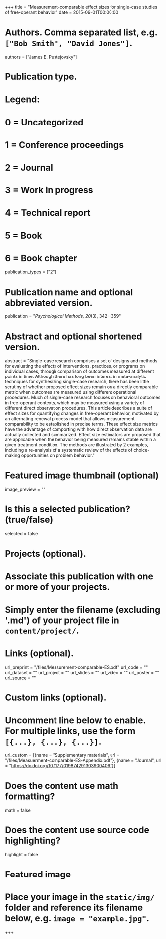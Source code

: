 +++
title = "Measurement-comparable effect sizes for single-case studies of free-operant behavior"
date = 2015-09-01T00:00:00

# Authors. Comma separated list, e.g. `["Bob Smith", "David Jones"]`.
authors = ["James E. Pustejovsky"]

# Publication type.
# Legend:
# 0 = Uncategorized
# 1 = Conference proceedings
# 2 = Journal
# 3 = Work in progress
# 4 = Technical report
# 5 = Book
# 6 = Book chapter
publication_types = ["2"]

# Publication name and optional abbreviated version.
publication = "_Psychological Methods, 20_(3), 342--359"

# Abstract and optional shortened version.
abstract = "Single-case research comprises a set of designs and methods for evaluating the effects of interventions, practices, or programs on individual cases, through comparison of outcomes measured at different points in time. Although there has long been interest in meta-analytic techniques for synthesizing single-case research, there has been little scrutiny of whether proposed effect sizes remain on a directly comparable metric when outcomes are measured using different operational procedures. Much of single-case research focuses on behavioral outcomes in free-operant contexts, which may be measured using a variety of different direct observation procedures. This article describes a suite of effect sizes for quantifying changes in free-operant behavior, motivated by an alternating renewal process model that allows measurement comparability to be established in precise terms. These effect size metrics have the advantage of comporting with how direct observation data are actually collected and summarized. Effect size estimators are proposed that are applicable when the behavior being measured remains stable within a given treatment condition. The methods are illustrated by 2 examples, including a re-analysis of a systematic review of the effects of choice-making opportunities on problem behavior."

# Featured image thumbnail (optional)
image_preview = ""

# Is this a selected publication? (true/false)
selected = false

# Projects (optional).
#   Associate this publication with one or more of your projects.
#   Simply enter the filename (excluding '.md') of your project file in `content/project/`.

# Links (optional).
url_preprint = "/files/Measurement-comparable-ES.pdf"
url_code = ""
url_dataset = ""
url_project = ""
url_slides = ""
url_video = ""
url_poster = ""
url_source = ""

# Custom links (optional).
#   Uncomment line below to enable. For multiple links, use the form `[{...}, {...}, {...}]`.
url_custom = [{name = "Supplementary materials", url = "/files/Measuerment-comparable-ES-Appendix.pdf"}, {name = "Journal", url = "https://dx.doi.org/10.1177/019874291303900406"}]

# Does the content use math formatting?
math = false

# Does the content use source code highlighting?
highlight = false

# Featured image
# Place your image in the `static/img/` folder and reference its filename below, e.g. `image = "example.jpg"`.

+++
